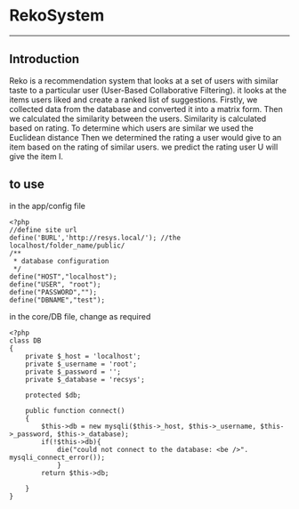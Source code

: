 # RekoSystem # 
---------

## Introduction 
Reko is a recommendation system that looks at a set of users with similar taste to a particular user (User-Based Collaborative Filtering). it looks at the items users liked and create a ranked list of suggestions. Firstly, we collected data from the database and converted it into a matrix form. Then we calculated the similarity between the users. Similarity is calculated based on rating. To determine which users are similar we used the Euclidean distance Then we determined the rating a user would give to an item based on the rating of similar users. we predict the rating user U will give the item I.

## to use
in the app/config file
```
<?php 
//define site url
define('BURL','http://resys.local/'); //the localhost/folder_name/public/
/**
 * database configuration
 */
define("HOST","localhost");
define("USER", "root");
define("PASSWORD","");
define("DBNAME","test");

```

in the core/DB file, change as required
```
<?php
class DB 
{	
	private $_host = 'localhost';
	private $_username = 'root';
	private $_password = '';
	private $_database = 'recsys';
	
	protected $db;
	
	public function connect()
	{
		$this->db = new mysqli($this->_host, $this->_username, $this->_password, $this->_database);
		if(!$this->db){
			die("could not connect to the database: <be />". mysqli_connect_error());
			}
		return $this->db;	
		
	}
}

```